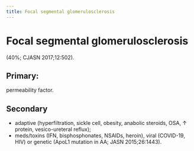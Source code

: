```yaml
---
title: Focal segmental glomerulosclerosis
---
```

# Focal segmental glomerulosclerosis

(40%; CJASN 2017;12:502). 
## Primary: 
permeability factor. 

## Secondary
* adaptive (hyperfiltration, sickle cell, obesity, anabolic steroids, OSA, ↑ protein, vesico-ureteral reflux); 
* meds/toxins (IFN, bisphosphonates, NSAIDs, heroin), viral (COVID-19, HIV) or genetic (ApoL1 mutation in AA; JASN 2015;26:1443).
